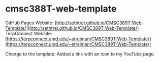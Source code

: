 # cmsc388T-web-template
GitHub Pages Website: [http://sethtrei.github.io/CMSC389T-Web-Template/](http://sethtrei.github.io/CMSC389T-Web-Template/)
TerpConnect Website: [https://terpconnect.umd.edu/~streiman/CMSC389T-Web-Template/](https://terpconnect.umd.edu/~streiman/CMSC389T-Web-Template/)

Change to the template: Added a link with an icon to my YouTube page.
